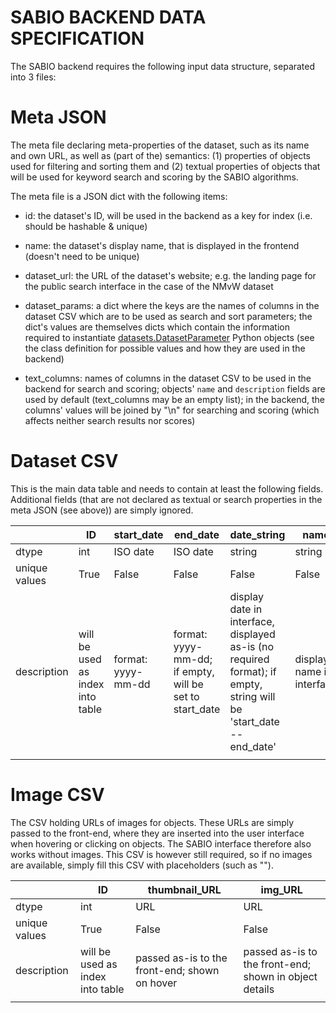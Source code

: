 # SABIO BACKEND DATA SPECIFICATION


The SABIO backend requires the following input data structure, separated into 3 files:


# Meta JSON

The meta file declaring meta-properties of the dataset, such as its name and own URL, as well as (part of the) semantics: (1) properties of objects used for filtering and sorting them and (2) textual properties of objects that will be used for keyword search and scoring by the SABIO algorithms.

The meta file is a JSON dict with the following items:

 - id: the dataset's ID, will be used in the backend as a key for index (i.e. should be hashable & unique)
 
 - name: the dataset's display name, that is displayed in the frontend (doesn't need to be unique)
 
 - dataset_url: the URL of the dataset's website; e.g. the landing page for the public search interface in the case of the NMvW dataset
  

 - dataset_params: a dict where the keys are the names of columns in the dataset CSV which are to be used as search and sort parameters; the dict's values are themselves dicts which contain the information required to instantiate [datasets.DatasetParameter](https://github.com/valevo/SABIO/blob/b572559343fd259aa374eecf03156bd974fff449/backend/v0_8/src/datasets.py#L205) Python objects (see the class definition for possible values and how they are used in the backend)

- text_columns: names of columns in the dataset CSV to be used in the backend for search and scoring; objects' `name` and `description` fields are used by default (text_columns may be an empty list); in the backend, the columns' values will be joined by "\n" for searching and scoring (which affects neither search results nor scores)



# Dataset CSV

This is the main data table and needs to contain at least the following fields. Additional fields (that are not declared as textual or search properties in the meta JSON (see above)) are simply ignored. 


|               | ID                               | start_date         | end_date                                                | date_string                                                                                                        | name                      | description                         | <object_parameter_1>                                                         | ... | <object_parameter_n>                                                         |
|---------------|----------------------------------|--------------------|---------------------------------------------------------|--------------------------------------------------------------------------------------------------------------------|---------------------------|-------------------------------------|------------------------------------------------------------------------------|-----|------------------------------------------------------------------------------|
| dtype         | int                              | ISO date           | ISO date                                                | string                                                                                                             | string                    | string                              | any                                                                          | ... | any                                                                          |
| unique values | True                             | False              | False                                                   | False                                                                                                              | False                     | False                               | False                                                                        | ... | False                                                                        |
| description   | will be used as index into table | format: yyyy-mm-dd | format: yyyy-mm-dd; if empty, will be set to start_date | display date in interface, displayed as-is (no required format); if empty, string will be 'start_date -- end_date' | display name in interface | displayed as part of object details | optional; used as additional parameter to restrict search (e.g. categorical) | ... | optional; used as additional parameter to restrict search (e.g. categorical) |
|               |                                  |                    |                                                         |                                                                                                                    |                           |                                     |                                                                              |     |                                                                              |


# Image CSV

The CSV holding URLs of images for objects. These URLs are simply passed to the front-end, where they are inserted into the user interface when hovering or clicking on objects. The SABIO interface therefore also works without images. This CSV is however still required, so if no images are available, simply fill this CSV with placeholders (such as "").

|               | ID                               | thumbnail_URL                                 | img_URL                                                |
|---------------|----------------------------------|-----------------------------------------------|--------------------------------------------------------|
| dtype         | int                              | URL                                           | URL                                                    |
| unique values | True                             | False                                         | False                                                  |
| description   | will be used as index into table | passed as-is to the front-end; shown on hover | passed as-is to the front-end; shown in object details |
|               |                                  |                                               |                                                        |
